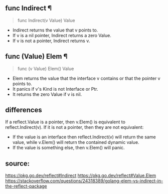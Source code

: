 ## func Indirect ¶

> func Indirect(v Value) Value

- Indirect returns the value that v points to. 
- If v is a nil pointer, Indirect returns a zero Value.
- If v is not a pointer, Indirect returns v.





## func (Value) Elem ¶

> func (v Value) Elem() Value

- Elem returns the value that the interface v contains or that the pointer v points to.
- It panics if v's Kind is not Interface or Ptr.
- It returns the zero Value if v is nil.


## differences
If a reflect.Value is a pointer, then v.Elem() is equivalent to reflect.Indirect(v). 
If it is not a pointer, then they are not equivalent:
- If the value is an interface then reflect.Indirect(v) will return the same value, while v.Elem() will return the contained dynamic value.
- If the value is something else, then v.Elem() will panic.

## source:
https://pkg.go.dev/reflect#Indirect
https://pkg.go.dev/reflect#Value.Elem
https://stackoverflow.com/questions/24318389/golang-elem-vs-indirect-in-the-reflect-package


